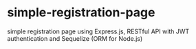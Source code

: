 # simple-registration-page
simple registration page using Express.js, RESTful API with JWT authentication and Sequelize (ORM for Node.js)
